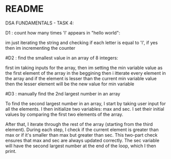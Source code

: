 # README
DSA FUNDAMENTALS - TASK 4:

D1 : count how many times 'l' appears in "hello world":

im just iterating the string and checking if each letter is equal to 'l', if yes then im incrementing the counter


#D2 : find the smallest value in an array of 8 integers:

first im taking inputs for the array, then im setting the min variable value as the first element of the array in the beggining then i itterate every element in the array and if the element is lesser than the current min variable value then the lesser element will be the new value for min variable

#D3 : manually find the 2nd largest number in an array

To find the second largest number in an array, I start by taking user input for all the elements. I then initialize two variables: max and sec. I set their initial values by comparing the first two elements of the array.

After that, I iterate through the rest of the array (starting from the third element). During each step, I check if the current element is greater than max or if it's smaller than max but greater than sec. This two-part check ensures that max and sec are always updated correctly. The sec variable will have the second largest number at the end of the loop, which I then print.
